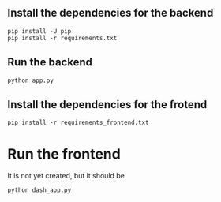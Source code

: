 
## Install the dependencies for the backend

```
pip install -U pip
pip install -r requirements.txt
```

## Run the backend

```
python app.py
```

## Install the dependencies for the frotend

```
pip install -r requirements_frontend.txt
```

# Run the frontend

It is not yet created, but it should be

```
python dash_app.py
```
